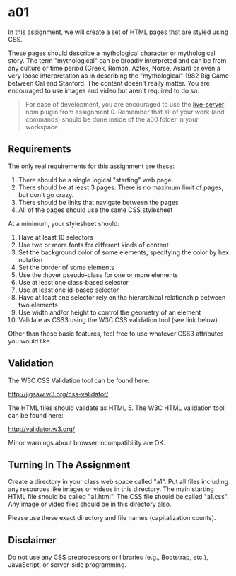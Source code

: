 

# a01

In this assignment, we will create a set of HTML pages that are styled using CSS.

These pages should describe a mythological character or mythological story. The term "mythological" can be broadly interpreted and can be from any culture or time period (Greek, Roman, Aztek, Norse, Asian) or even a very loose interpretation as in describing the "mythological" 1982 Big Game between Cal and Stanford. The content doesn't really matter. You are encouraged to use images and video but aren't required to do so.

> For ease of development, you are encouraged to use the [live-server](https://www.npmjs.com/package/live-server) npm plugin from assignment 0. Remember that all of your work (and commands) should be done inside of the a00 folder in your workspace. 


## Requirements

The only real requirements for this assignment are these:

1. There should be a single logical "starting" web page.
2. There should be at least 3 pages. There is no maximum limit of pages, but don't go crazy.
3. There should be links that navigate between the pages
4. All of the pages should use the same CSS stylesheet


At a minimum, your stylesheet should:

1. Have at least 10 selectors
2. Use two or more fonts for different kinds of content
3. Set the background color of some elements, specifying the color by hex notation
4. Set the border of some elements
5. Use the :hover pseudo-class for one or more elements
6. Use at least one class-based selector
7. Use at least one id-based selector
8. Have at least one selector rely on the hierarchical relationship between two elements
9. Use width and/or height to control the geometry of an element
10. Validate as CSS3 using the W3C CSS validation tool (see link below)

Other than these basic features, feel free to use whatever CSS3 attributes you would like. 


## Validation

The W3C CSS Validation tool can be found here:

http://jigsaw.w3.org/css-validator/

The HTML files should validate as HTML 5. The W3C HTML validation tool can be found here:

http://validator.w3.org/

Minor warnings about browser incompatibility are OK.


## Turning In The Assignment

Create a directory in your class web space called "a1". Put all files including any resources like images or videos in this directory.
The main starting HTML file should be called "a1.html".
The CSS file should be called "a1.css".
Any image or video files should be in this directory also.

Please use these exact directory and file names (capitalization counts).


## Disclaimer

Do not use any CSS preprocessors or libraries (e.g., Bootstrap, etc.), JavaScript, or server-side programming.
